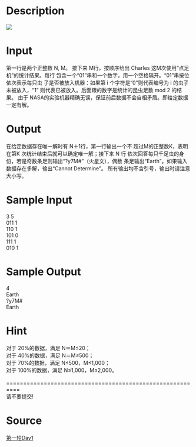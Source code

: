 
# Description

<div class="content"><img border="0" src="/source/bzoj/1923/img/aHR0cHM6Ly9seWRzeS5jb20vSnVkZ2VPbmxpbmUvaW1hZ2VzLzE5MjMuanBn.jpg"/> </div>

# Input

<div class="content">第一行是两个正整数 N, M。 
接下来 M行，按顺序给出 Charles 这M次使用“点足机”的统计结果。每行
包含一个“01”串和一个数字，用一个空格隔开。“01”串按位依次表示每只虫
子是否被放入机器：如果第 i 个字符是“0”则代表编号为 i 的虫子未被放入，“1”
则代表已被放入。后面跟的数字是统计的昆虫足数 mod 2 的结果。 
由于 NASA的实验机器精确无误，保证前后数据不会自相矛盾。即给定数据
一定有解。 
 </div>

# Output

<div class="content">在给定数据存在唯一解时有 N＋1行，第一行输出一个不
超过M的正整数K，表明在第K 次统计结束后就可以确定唯一解；接下来 N 行
依次回答每只千足虫的身份，若是奇数条足则输出“?y7M#”（火星文），偶数
条足输出“Earth”。如果输入数据存在多解，输出“Cannot Determine”。 
所有输出均不含引号，输出时请注意大小写。 
 </div>

# Sample Input

<div class="content"><span class="sampledata">3 5 <br/>
011 1 <br/>
110 1 <br/>
101 0 <br/>
111 1 <br/>
010 1</span></div>

# Sample Output

<div class="content"><span class="sampledata">4 <br/>
Earth <br/>
?y7M# <br/>
Earth </span></div>

# Hint

<div class="content"><p>对于 20%的数据，满足 N＝M≤20； <br/>
对于 40%的数据，满足 N＝M≤500； <br/>
对于 70%的数据，满足 N≤500，M≤1,000； <br/>
对于 100%的数据，满足 N≤1,000，M≤2,000。 <br/>
<br/>
==========================================================<br/>
请不要提交!</p></div>

# Source

<div class="content"><p><a href="problemset.php?search=第一轮Day1">第一轮Day1</a></p></div>


